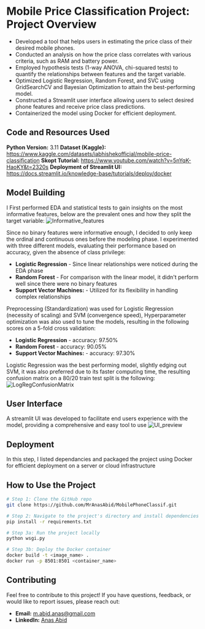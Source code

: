 # Mobile Price Classification Project: Project Overview
* Developed a tool that helps users in estimating the price class of their desired mobile phones.
* Conducted an analysis on how the price class correlates with various criteria, such as RAM and battery power.
* Employed hypothesis tests (1-way ANOVA, chi-squared tests) to quantify the relationships between features and the target variable.
* Optimized Logistic Regression, Random Forest, and SVC using GridSearchCV and Bayesian Optimization to attain the best-performing model.
* Constructed a Streamlit user interface allowing users to select desired phone features and receive price class predictions.
* Containerized the model using Docker for efficient deployment.

## Code and Resources Used 
**Python Version:** 3.11
**Dataset (Kaggle):** https://www.kaggle.com/datasets/iabhishekofficial/mobile-price-classification
**Skopt Tutorial:** https://www.youtube.com/watch?v=5nYqK-HaoKY&t=2320s
**Deployment of Streamlit UI:** https://docs.streamlit.io/knowledge-base/tutorials/deploy/docker

## Model Building 

I First performed EDA and statistical tests to gain insights on the most informative features, below are the prevalent ones and how they split the target variable:
![Informative_features](https://github.com/MrAnasAbid/MobilePhoneClassif/assets/115592120/32c4449d-198c-45e1-803d-986df04de6a4)

Since no binary features were informative enough, I decided to only keep the ordinal and continuous ones before the modeling phase.
I experimented with three different models, evaluating their performance based on accuracy, given the absence of class privilege:
* **Logistic Regression** - Since linear relationships were noticed during the EDA phase
* **Random Forest** - For comparison with the linear model, it didn't perform well since there were no binary features
* **Support Vector Machines:** - Utilized for its flexibility in handling complex relationships

Preprocessing (Standardization) was used for Logistic Regression (necessity of scaling) and SVM (convergence speed), Hyperparameter optimization was also used to tune the models, resulting in the following scores on a 5-fold cross validation:
*	**Logistic Regression** - accuracy: 97.50%
*	**Random Forest** - accuracy: 90.05%
*	**Support Vector Machines:** - accuracy: 97.30%

Logistic Regression was the best performing model, slightly edging out SVM, it was also preferred due to its faster computing time, the resulting confusion matrix on a 80/20 train test split is the following:
![LogRegConfusionMatrix](https://github.com/MrAnasAbid/MobilePhoneClassif/assets/115592120/d14949be-ed78-4352-bf8b-39ead0650a3d)
 
## User Interface
A streamlit UI was developed to facilitate end users experience with the model, providing a comprehensive and easy tool to use
![UI_preview](https://github.com/MrAnasAbid/MobilePhoneClassif/assets/115592120/df5b1a93-2dbd-407d-92f1-1b342a5a3af4)

## Deployment
In this step, I listed dependancies and packaged the project using Docker for efficient deployment on a server or cloud infrastructure

## How to Use the Project

```bash
# Step 1: Clone the GitHub repo
git clone https://github.com/MrAnasAbid/MobilePhoneClassif.git

# Step 2: Navigate to the project's directory and install dependencies
pip install -r requirements.txt

# Step 3a: Run the project locally
python wsgi.py

# Step 3b: Deploy the Docker container
docker build -t <image_name> .
docker run -p 8501:8501 <container_name>
```

## Contributing
Feel free to contribute to this project! If you have questions, feedback, or would like to report issues, please reach out:
- **Email:** m.abid.anas@gmail.com
- **LinkedIn:** [Anas Abid](https://www.linkedin.com/in/abidanas/)
